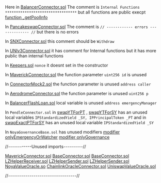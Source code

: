 Here in [BalancerConnector.sol](https://github.com/code-423n4/2024-04-noya/blob/9c79b332eff82011dcfa1e8fd51bad805159d758/contracts/connectors/BalancerConnector.sol#L62)
The comment is `Internal Functions *********************************` but all functions are public execpt [function _getPoolInfo](https://github.com/code-423n4/2024-04-noya/blob/9c79b332eff82011dcfa1e8fd51bad805159d758/contracts/connectors/BalancerConnector.sol#L189)

In [PancakeswapConnector.sol](https://github.com/code-423n4/2024-04-noya/blob/9c79b332eff82011dcfa1e8fd51bad805159d758/contracts/connectors/PancakeswapConnector.sol#L11)
The comment is `// ------------ errors -------------- //` but there is no errors

In [SNXConnector.sol](https://github.com/code-423n4/2024-04-noya/blob/9c79b332eff82011dcfa1e8fd51bad805159d758/contracts/connectors/SNXConnector.sol#L47) this comment should be `Withdraw`

In [UNIv3Connector.sol](https://github.com/code-423n4/2024-04-noya/blob/9c79b332eff82011dcfa1e8fd51bad805159d758/contracts/connectors/UNIv3Connector.sol#L121) it has comment for Internal functions but it has more public than internal functions

In [Keepers.sol](https://github.com/code-423n4/2024-04-noya/blob/9c79b332eff82011dcfa1e8fd51bad805159d758/contracts/governance/Keepers.sol#L14)  `nonce` it doesnt set in the constructor

In [MaverickConnector.sol](https://github.com/code-423n4/2024-04-noya/blob/9c79b332eff82011dcfa1e8fd51bad805159d758/contracts/connectors/MaverickConnector.sol#L161) the function parameter `uint256 id` is unused

In [ConnectorMock2.sol](https://github.com/code-423n4/2024-04-noya/blob/9c79b332eff82011dcfa1e8fd51bad805159d758/contracts/helpers/ConnectorMock2.sol#L27) the function parameter is unused `address caller`

In [AerodromeConnector.sol](https://github.com/code-423n4/2024-04-noya/blob/9c79b332eff82011dcfa1e8fd51bad805159d758/contracts/connectors/AerodromeConnector.sol#L117) the function parameter is unused `uint256 p`

In [BalancerFlashLoan.sol](https://github.com/code-423n4/2024-04-noya/blob/9c79b332eff82011dcfa1e8fd51bad805159d758/contracts/connectors/BalancerFlashLoan.sol#L69) local variable is unused `address emergencyManager`

In `PendleConnector.sol` in [swapYTForPT](https://github.com/code-423n4/2024-04-noya/blob/9c79b332eff82011dcfa1e8fd51bad805159d758/contracts/connectors/PendleConnector.sol#L149) , [swapYTForSY](https://github.com/code-423n4/2024-04-noya/blob/9c79b332eff82011dcfa1e8fd51bad805159d758/contracts/connectors/PendleConnector.sol#L166C14-L166C25) has an unused local variables `IPStandardizedYield _SY, IPPrincipalToken _PT` and in [swapExactPTForSY](https://github.com/code-423n4/2024-04-noya/blob/9c79b332eff82011dcfa1e8fd51bad805159d758/contracts/connectors/PendleConnector.sol#L183) has an unused local variable `IPStandardizedYield _SY`
 
In `NoyaGovernanceBase.sol` has unused modifiers 
[modifier onlyEmergencyOrWatcher](https://github.com/code-423n4/2024-04-noya/blob/9c79b332eff82011dcfa1e8fd51bad805159d758/contracts/governance/NoyaGovernanceBase.sol#L53)
[modifier onlyGovernance](https://github.com/code-423n4/2024-04-noya/blob/9c79b332eff82011dcfa1e8fd51bad805159d758/contracts/governance/NoyaGovernanceBase.sol#L85)


//------------Unused imports----------//

[MaverickConnector.sol](https://github.com/code-423n4/2024-04-noya/blob/9c79b332eff82011dcfa1e8fd51bad805159d758/contracts/connectors/MaverickConnector.sol#L4)
[BaseConnector.sol](https://github.com/code-423n4/2024-04-noya/blob/9c79b332eff82011dcfa1e8fd51bad805159d758/contracts/helpers/BaseConnector.sol#L8)
[BaseConnector.sol](https://github.com/code-423n4/2024-04-noya/blob/9c79b332eff82011dcfa1e8fd51bad805159d758/contracts/helpers/BaseConnector.sol#L12)
[LZHelperReceiver.sol](https://github.com/code-423n4/2024-04-noya/blob/9c79b332eff82011dcfa1e8fd51bad805159d758/contracts/helpers/LZHelpers/LZHelperReceiver.sol#L4)
[LZHelperSender.sol](https://github.com/code-423n4/2024-04-noya/blob/9c79b332eff82011dcfa1e8fd51bad805159d758/contracts/helpers/LZHelpers/LZHelperSender.sol#L4)
[LZHelperSender.sol](https://github.com/code-423n4/2024-04-noya/blob/9c79b332eff82011dcfa1e8fd51bad805159d758/contracts/helpers/LZHelpers/LZHelperSender.sol#L6)
[NoyaValueOracle.so](https://github.com/code-423n4/2024-04-noya/blob/9c79b332eff82011dcfa1e8fd51bad805159d758/contracts/helpers/valueOracle/NoyaValueOracle.sol#L4)
[ChainlinkOracleConnector.sol](https://github.com/code-423n4/2024-04-noya/blob/9c79b332eff82011dcfa1e8fd51bad805159d758/contracts/helpers/valueOracle/oracles/ChainlinkOracleConnector.sol#L7)
[UniswapValueOracle.sol](https://github.com/code-423n4/2024-04-noya/blob/9c79b332eff82011dcfa1e8fd51bad805159d758/contracts/helpers/valueOracle/oracles/UniswapValueOracle.sol#L6)


//-----------------------------------//

